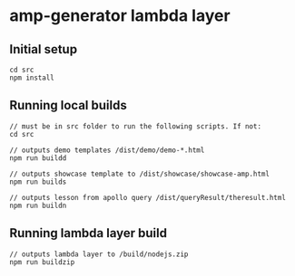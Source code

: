 # amp-generator lambda layer

## Initial setup
```
cd src
npm install
```

## Running local builds
```
// must be in src folder to run the following scripts. If not:
cd src

// outputs demo templates /dist/demo/demo-*.html
npm run buildd

// outputs showcase template to /dist/showcase/showcase-amp.html
npm run builds

// outputs lesson from apollo query /dist/queryResult/theresult.html
npm run buildn
```
## Running lambda layer build
```
// outputs lambda layer to /build/nodejs.zip
npm run buildzip
```